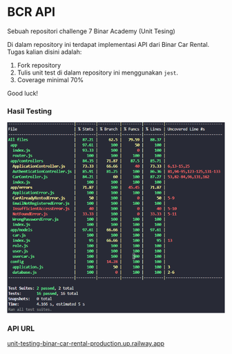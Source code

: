# BCR API

Sebuah repositori challenge 7 Binar Academy (Unit Tesing)

Di dalam repository ini terdapat implementasi API dari Binar Car Rental.
Tugas kalian disini adalah:

1. Fork repository
2. Tulis unit test di dalam repository ini menggunakan `jest`.
3. Coverage minimal 70%

Good luck!

### Hasil Testing

![My Image](./public/images/hasil-testing.png)

### API URL

[unit-testing-binar-car-rental-production.up.railway.app](unit-testing-binar-car-rental-production.up.railway.app)
